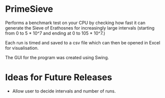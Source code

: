 # PrimeSieve

Performs a benchmark test on your CPU by checking how fast it can generate the Sieve of Erathosnes for increasingly large intervals (starting from 0 to 5 * 10^7 and ending at 0 to 105 * 10^7.)

Each run is timed and saved to a csv file which can then be opened in Excel for visualisation.

The GUI for the program was created using Swing.

# Ideas for Future Releases
- Allow user to decide intervals and number of runs.
